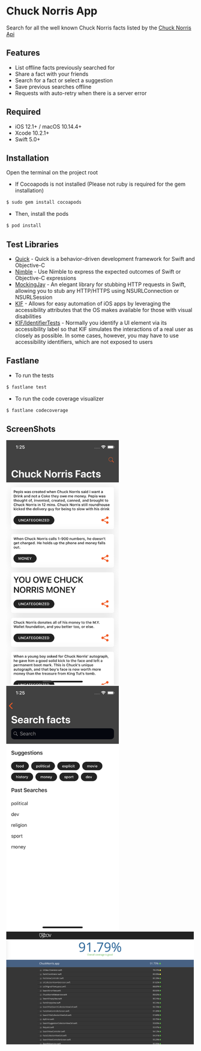 # Chuck Norris App #

Search for all the well known Chuck Norris facts listed by the [Chuck Norris Api](https://api.chucknorris.io)

## Features
- List offline facts previously searched for
- Share a fact with your friends
- Search for a fact or select a suggestion
- Save previous searches offline
- Requests with auto-retry when there is a server error

## Required
- iOS 12.1+ / macOS 10.14.4+
- Xcode 10.2.1+
- Swift 5.0+

## Installation
Open the terminal on the project root

- If Cocoapods is not installed (Please not ruby is required for the gem installation)
```bash
$ sudo gem install cocoapods
```
- Then, install the pods 
```bash
$ pod install
```

## Test Libraries
- [Quick](https://github.com/Quick/Quick) - Quick is a behavior-driven development framework for Swift and Objective-C
- [Nimble](https://github.com/Quick/Nimble) - Use Nimble to express the expected outcomes of Swift or Objective-C expressions
- [MockingJay](https://github.com/kylef/Mockingjay) - An elegant library for stubbing HTTP requests in Swift, allowing you to stub any HTTP/HTTPS using NSURLConnection or NSURLSession
- [KIF](https://github.com/kif-framework/KIF) - Allows for easy automation of iOS apps by leveraging the accessibility attributes that the OS makes available for those with visual disabilities
- [KIF/IdentifierTests](https://github.com/kif-framework/KIF/tree/master/IdentifierTests) - Normally you identify a UI element via its accessibility label so that KIF simulates the interactions of a real user as closely as possible. In some cases, however, you may have to use accessibility identifiers, which are not exposed to users

## Fastlane
- To run the tests
```bash
$ fastlane test
```

- To run the code coverage visualizer
```bash
$ fastlane codecoverage
```

## ScreenShots
<img src="screenshots/1.png" alt="drawing" width="300"/>
<img src="screenshots/2.png" alt="drawing" width="300"/>
<img src="screenshots/coverage.png" alt="drawing" width="500"/>
